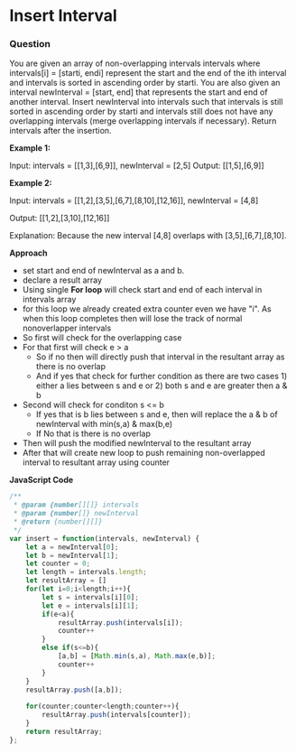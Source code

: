 # Insert Interval

### Question

You are given an array of non-overlapping intervals intervals where intervals[i] = [starti, endi] represent the start and the end of the ith interval and intervals is sorted in ascending order by starti. You are also given an interval newInterval = [start, end] that represents the start and end of another interval.
Insert newInterval into intervals such that intervals is still sorted in ascending order by starti and intervals still does not have any overlapping intervals (merge overlapping intervals if necessary).
Return intervals after the insertion.

**Example 1:**

Input: intervals = [[1,3],[6,9]], newInterval = [2,5]
Output: [[1,5],[6,9]]

**Example 2:**

Input: intervals = [[1,2],[3,5],[6,7],[8,10],[12,16]], newInterval = [4,8]

Output: [[1,2],[3,10],[12,16]]

Explanation: Because the new interval [4,8] overlaps with [3,5],[6,7],[8,10].

**Approach**
- set start and end of newInterval as a and b.
- declare a result array
- Using single **For loop** will check start and end of each interval in intervals array
- for this loop we already created extra counter even we have "i". As when this loop completes then will lose the track of normal nonoverlapper intervals
- So first will check for the overlapping case
- For that first will check e > a
    + So if no then will directly push that interval in the resultant array as there is no overlap
    + And if yes that check for further condition as there are two cases 1) either a lies between s and e or 2) both s and e are greater then a & b
- Second will check for conditon s <= b
    + If yes that is b lies between s and e, then will replace the a & b of newInterval with min(s,a) & max(b,e)
    + If No that is there is no overlap
- Then will push the modified newInterval to the resultant array
- After that will create new loop to push remaining non-overlapped interval to resultant array using counter

**JavaScript Code**
```js
/**
 * @param {number[][]} intervals
 * @param {number[]} newInterval
 * @return {number[][]}
 */
var insert = function(intervals, newInterval) {
    let a = newInterval[0];
    let b = newInterval[1];
    let counter = 0;
    let length = intervals.length;
    let resultArray = []
    for(let i=0;i<length;i++){
        let s = intervals[i][0];
        let e = intervals[i][1];
        if(e<a){
            resultArray.push(intervals[i]);
            counter++
        }
        else if(s<=b){
            [a,b] = [Math.min(s,a), Math.max(e,b)];
            counter++
        }
    }
    resultArray.push([a,b]);
    
    for(counter;counter<length;counter++){
        resultArray.push(intervals[counter]);
    }
    return resultArray;
};
```

